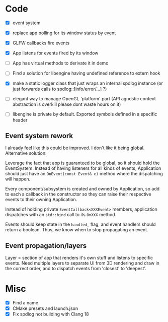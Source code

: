 # Code

- [x] event system
- [x] replace app polling for its window status by event
- [x] GLFW callbacks fire events
- [x] App listens for events fired by its window
- [ ] App has virtual methods to derivate it in demo
- [ ] Find a solution for libengine having undefined reference to extern hook
- [x] make a static logger class that just wraps an internal spdlog instance
      (or just forwards calls to spdlog::[info/error/...] ?)

- [ ] elegant way to manage OpenGL 'platform' part (API agnostic context
      abstraction is overkill please dont waste hours on it)
- [ ] libengine is private by default. Exported symbols defined in a specific header

## Event system rework

I already feel like this could be improved. I don't like it being global.
Alternative solution:

Leverage the fact that app is guaranteed to be global, so it should hold the
EventSystem. Instead of having listeners for all kinds of events, Application
should just have an `OnEvent(const Event& e)` method where the dispatching
will happen.

Every component/subsystem is created and owned by Application, so add to
each a callback in the constructor so they can raise their respective events
to their owning Application.

Instead of holding private `EventCallback<XXXEvent>` members, application
dispatches with an `std::bind` call to its `OnXXX` method.

Events should keep state in the `handled_` flag, and event handlers should
return a boolean. Thus, we know when to stop propagating an event.

## Event propagation/layers

Layer = section of app that renders it's own stuff and listens to specific
events. Need multiple layers to separate UI from 3D rendering and draw in the
correct order, and to dispatch events from 'closest' to 'deepest'.

# Misc

- [x] Find a name
- [x] CMake presets and launch.json
- [x] Fix spdlog not building with Clang 18
